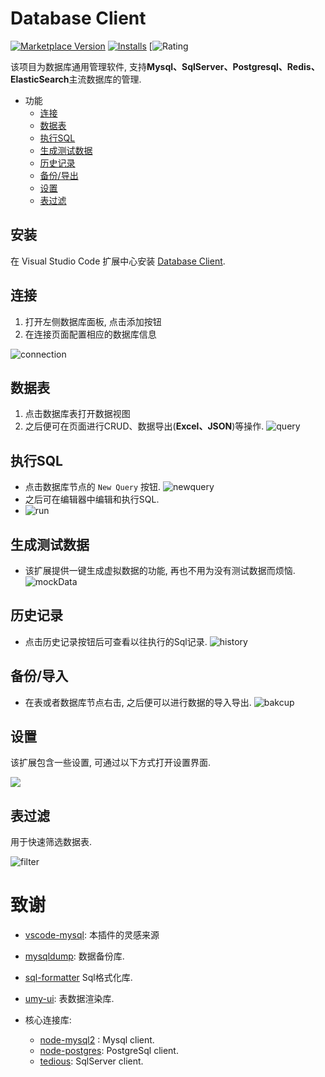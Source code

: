 # Database Client

[![Marketplace Version](https://vsmarketplacebadge.apphb.com/version-short/cweijan.vscode-mysql-client2.svg)](https://marketplace.visualstudio.com/items?itemName=cweijan.vscode-mysql-client2) [![Installs](https://vsmarketplacebadge.apphb.com/installs-short/cweijan.vscode-mysql-client2.svg)](https://marketplace.visualstudio.com/items?itemName=cweijan.vscode-mysql-client2) [![Rating](https://vsmarketplacebadge.apphb.com/rating-short/cweijan.vscode-mysql-client2.svg)

该项目为数据库通用管理软件, 支持**Mysql、SqlServer、Postgresql、Redis、ElasticSearch**主流数据库的管理.

- 功能
  - [连接](#连接)
  - [数据表](#数据表)
  - [执行SQL](#执行SQL)
  - [生成测试数据](#生成测试数据)
  - [历史记录](#历史记录)
  - [备份/导出](#备份/导出)
  - [设置](#设置)
  - [表过滤](#表过滤)

## 安装

在 Visual Studio Code 扩展中心安装 [Database Client](https://marketplace.visualstudio.com/items?itemName=cweijan.vscode-mysql-client2).

## 连接

1. 打开左侧数据库面板, 点击添加按钮
2. 在连接页面配置相应的数据库信息

![connection](images/connection.jpg)

## 数据表

1. 点击数据库表打开数据视图
2. 之后便可在页面进行CRUD、数据导出(**Excel、JSON**)等操作.
   ![query](images/QueryTable.jpg)

## 执行SQL

* 点击数据库节点的 `New Query` 按钮.
  ![newquery](images/newquery.jpg)
* 之后可在编辑器中编辑和执行SQL.
* ![run](images/run.jpg)

## 生成测试数据

- 该扩展提供一键生成虚拟数据的功能, 再也不用为没有测试数据而烦恼.
  ![mockData](images/mockData.png)

## 历史记录

- 点击历史记录按钮后可查看以往执行的Sql记录.
  ![history](images/history.jpg)

## 备份/导入

* 在表或者数据库节点右击, 之后便可以进行数据的导入导出.
  ![bakcup](images/Backup.jpg)

## 设置

该扩展包含一些设置, 可通过以下方式打开设置界面.

![](image/README/1611910592756.png)

## 表过滤

用于快速筛选数据表.

![filter](images/filter.gif)

# 致谢

- [vscode-mysql](https://github.com/formulahendry/vscode-mysql): 本插件的灵感来源
- [mysqldump](https://github.com/bradzacher/mysqldum): 数据备份库.
- [sql-formatter](https://github.com/zeroturnaround/sql-formatter) Sql格式化库.
- [umy-ui](https://github.com/u-leo/umy-ui): 表数据渲染库.
- 核心连接库:

  - [node-mysql2](https://github.com/sidorares/node-mysql2) : Mysql client.
  - [node-postgres](https://github.com/brianc/node-postgres): PostgreSql client.
  - [tedious](https://github.com/tediousjs/tedious): SqlServer client.
